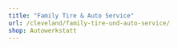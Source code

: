 ```yaml
---
title: "Family Tire & Auto Service"
url: /cleveland/family-tire-und-auto-service/
shop: Autowerkstatt
---
```

